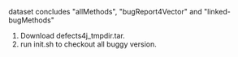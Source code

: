 dataset concludes "allMethods", "bugReport4Vector" and "linked-bugMethods"
1. Download defects4j_tmpdir.tar.
2. run init.sh to checkout all buggy version.